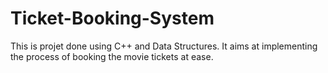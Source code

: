 # Ticket-Booking-System
This is projet done using C++ and Data Structures. It aims at implementing the process of booking the movie tickets at ease.
